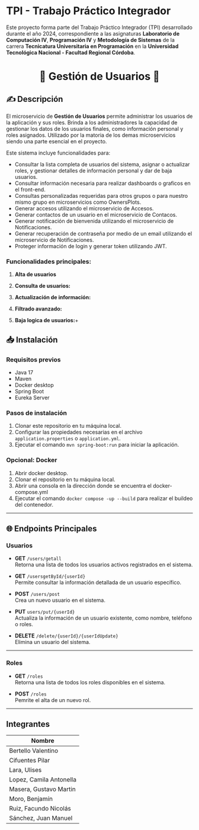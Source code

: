 # TPI - Trabajo Práctico Integrador

Este proyecto forma parte del Trabajo Práctico Integrador (TPI) desarrollado durante el año 2024, correspondiente a las asignaturas **Laboratorio de Computación IV**, **Programación IV** y **Metodología de Sistemas** de la carrera **Tecnicatura Universitaria en Programación** en la **Universidad Tecnológica Nacional - Facultad Regional Córdoba**.

<div align="center"> 
  <h1>👤 Gestión de Usuarios 👤</h1>
</div>

## ✍ Descripción

El microservicio de **Gestión de Usuarios** permite administrar los usuarios de la aplicación y sus roles. Brinda a los administradores la capacidad de gestionar los datos de los usuarios finales, como información personal y roles asignados. Utilizado por la matoria de los demas microservicios siendo una parte esencial en el proyecto.

Este sistema incluye funcionalidades para:

- Consultar la lista completa de usuarios del sistema, asignar o actualizar roles, y gestionar detalles de información personal y dar de baja usuarios.
- Consultar información necesaria para realizar dashboards o graficos en el front-end.
- Consultas personalizadas requeridas para otros grupos o para nuestro mismo grupo en microservicios como OwnersPlots.
- Generar accesos utilizando el microservicio de Accesos.
- Generar contactos de un usuario en el microservicio de Contacos.
- Generar notificación de bienvenida utilizando el microservicio de Notificaciones.
- Generar recuperación de contraseña por medio de un email utilizando el microservicio de Notificaciones.
- Proteger información de login y generar token utilizando JWT.


### Funcionalidades principales:

1. **Alta de usuarios**

2. **Consulta de usuarios:** 

3. **Actualización de información:** 

4. **Filtrado avanzado:**
   
5. **Baja logica de usuarios:**+ 
   

## 📥 Instalación

### Requisitos previos

- Java 17
- Maven
- Docker desktop
- Spring Boot
- Eureka Server

### Pasos de instalación

1. Clonar este repositorio en tu máquina local.
2. Configurar las propiedades necesarias en el archivo `application.properties` o `application.yml`.
3. Ejecutar el comando `mvn spring-boot:run` para iniciar la aplicación.

### Opcional: Docker

1. Abrir docker desktop.
2. Clonar el repositorio en tu máquina local.
3. Abrir una consola en la dirección donde se encuentra el docker-compose.yml
4. Ejecutar el comando `docker compose -up --build` para realizar el buildeo del contenedor.

---

## 🌐 Endpoints Principales

### **Usuarios**

- **GET** `/users/getall`  
  Retorna una lista de todos los usuarios activos registrados en el sistema.

- **GET** `/usersgetById/{userId}`  
  Permite consultar la información detallada de un usuario específico.

- **POST** `/users/post`  
  Crea un nuevo usuario en el sistema.

- **PUT** `users/put/{userId}`  
  Actualiza la información de un usuario existente, como nombre, teléfono o roles.

- **DELETE** `/delete/{userId}/{userIdUpdate}`  
  Elimina un usuario del sistema.

---

### **Roles**

- **GET** `/roles`  
  Retorna una lista de todos los roles disponibles en el sistema.

- **POST** `/roles`  
  Pemrite el alta de un nuevo rol.

---

## Integrantes

<div align="center">

| Nombre                      |
| --------------------------- |
| Bertello Valentino          |
| Cifuentes Pilar             |
| Lara, Ulises                |
| Lopez, Camila Antonella     |
| Masera, Gustavo Martin      |
| Moro, Benjamín              |
| Ruiz, Facundo Nicolás       |
| Sánchez, Juan Manuel        |

</div>
